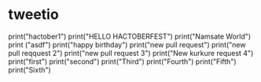 # tweetio
print("hactober1")
print("HELLO HACTOBERFEST")
print("Namsate World")
print ("asdf")
print("happy birthday")
print("new pull request")
print("new pull reqquest 2")
print("new pull request 3")
print("New kurkure request 4")
print("first")
print("second")
print("Third")
print("Fourth")
print("Fifth")
print("Sixth")
